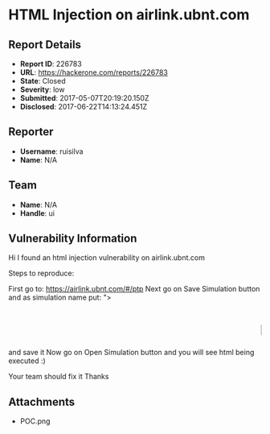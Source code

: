 # HTML Injection on airlink.ubnt.com

## Report Details
- **Report ID**: 226783
- **URL**: https://hackerone.com/reports/226783
- **State**: Closed
- **Severity**: low
- **Submitted**: 2017-05-07T20:19:20.150Z
- **Disclosed**: 2017-06-22T14:13:24.451Z

## Reporter
- **Username**: ruisilva
- **Name**: N/A

## Team
- **Name**: N/A
- **Handle**: ui

## Vulnerability Information
Hi
I found an html injection vulnerability on airlink.ubnt.com

Steps to reproduce:

First go to: https://airlink.ubnt.com/#/ptp
Next go on Save Simulation button and as simulation name put: "><marquee><h1>HTMLINJECTIONHERE</h1></marquee> and save it
Now go on Open Simulation button and you will see html being executed :) 

Your team should fix it
Thanks 

## Attachments
- POC.png
